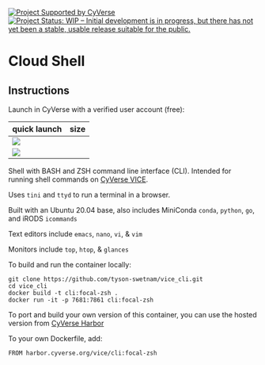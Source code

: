 [![Project Supported by CyVerse](https://de.cyverse.org/Powered-By-CyVerse-blue.svg)](https://learning.cyverse.org/projects/vice/en/latest/) [![Project Status: WIP – Initial development is in progress, but there has not yet been a stable, usable release suitable for the public.](https://www.repostatus.org/badges/latest/wip.svg)](https://www.repostatus.org/#wip) 

# Cloud Shell

## Instructions

Launch in CyVerse with a verified user account (free):

quick launch | size | 
------------ | ---- | 
<a href="" target="_blank"><img src="https://img.shields.io/badge/Ubuntu%2020.04-bash-red?style=plastic&logo=ubuntu"></a> | 
<a href="" target="_blank"><img src="https://img.shields.io/badge/Ubuntu%2020.04-zsh-teal?style=plastic&logo=ubuntu"></a> | 

Shell with BASH and ZSH command line interface (CLI). Intended for running shell commands on [CyVerse VICE](https://learning.cyverse.org/projects/vice/en/latest/).

Uses `tini` and `ttyd` to run a terminal in a browser.

Built with an Ubuntu 20.04 base, also includes MiniConda `conda`, `python`, `go`, and iRODS `icommands`

Text editors include `emacs`, `nano`, `vi`, & `vim`

Monitors include `top`, `htop`, & `glances`

To build and run the container locally:

```
git clone https://github.com/tyson-swetnam/vice_cli.git
cd vice_cli
docker build -t cli:focal-zsh .
docker run -it -p 7681:7861 cli:focal-zsh
```

To port and build your own version of this container, you can use the hosted version from [CyVerse Harbor](https://harbor.cyverse.org/harbor/projects/17/repositories/cli)

To your own Dockerfile, add:

```
FROM harbor.cyverse.org/vice/cli:focal-zsh
```